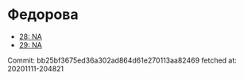 # Федорова
- [28: NA](28.md)
- [29: NA](29.md)

Commit: bb25bf3675ed36a302ad864d61e270113aa82469
 fetched at: 20201111-204821
